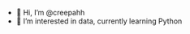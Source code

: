 - 👋 Hi, I’m @creepahh
- 👀 I’m interested in data, currently learning Python


<!---
creepahh/creepahh is a ✨ special ✨ repository because its `README.md` (this file) appears on your GitHub profile.
You can click the Preview link to take a look at your changes.
--->
